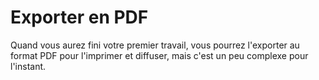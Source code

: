 # Exporter en PDF

Quand vous aurez fini votre premier travail, vous pourrez l'exporter au format PDF pour l'imprimer et diffuser, mais c'est un peu complexe pour l'instant.

